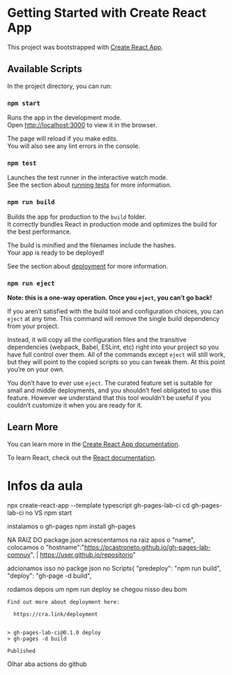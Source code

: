# Getting Started with Create React App

This project was bootstrapped with [Create React App](https://github.com/facebook/create-react-app).

## Available Scripts

In the project directory, you can run:

### `npm start`

Runs the app in the development mode.\
Open [http://localhost:3000](http://localhost:3000) to view it in the browser.

The page will reload if you make edits.\
You will also see any lint errors in the console.

### `npm test`

Launches the test runner in the interactive watch mode.\
See the section about [running tests](https://facebook.github.io/create-react-app/docs/running-tests) for more information.

### `npm run build`

Builds the app for production to the `build` folder.\
It correctly bundles React in production mode and optimizes the build for the best performance.

The build is minified and the filenames include the hashes.\
Your app is ready to be deployed!

See the section about [deployment](https://facebook.github.io/create-react-app/docs/deployment) for more information.

### `npm run eject`

**Note: this is a one-way operation. Once you `eject`, you can’t go back!**

If you aren’t satisfied with the build tool and configuration choices, you can `eject` at any time. This command will remove the single build dependency from your project.

Instead, it will copy all the configuration files and the transitive dependencies (webpack, Babel, ESLint, etc) right into your project so you have full control over them. All of the commands except `eject` will still work, but they will point to the copied scripts so you can tweak them. At this point you’re on your own.

You don’t have to ever use `eject`. The curated feature set is suitable for small and middle deployments, and you shouldn’t feel obligated to use this feature. However we understand that this tool wouldn’t be useful if you couldn’t customize it when you are ready for it.

## Learn More
You can learn more in the [Create React App documentation](https://facebook.github.io/create-react-app/docs/getting-started).

To learn React, check out the [React documentation](https://reactjs.org/).

# Infos da aula
npx create-react-app --template typescript gh-pages-lab-ci
cd gh-pages-lab-ci
no VS npm start

instalamos o gh-pages npm install gh-pages

NA RAIZ DO package.json
acrescentamos na raiz apos o "name", colocamos o "hostname":"https://pcastroneto.github.io/gh-pages-lab-comnuv", | https://user.github.io/repositorio"

adcionamos isso no packge json no Scripts{ 
"predeploy": "npm run build",
"deploy": "gh-page -d build",


rodamos depois um npm run deploy
se chegou nisso deu bom

```
Find out more about deployment here:

  https://cra.link/deployment


> gh-pages-lab-ci@0.1.0 deploy
> gh-pages -d build

Published

```

Olhar aba actions do github
